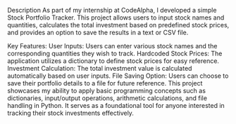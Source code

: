 Description
As part of my internship at CodeAlpha, I developed a simple Stock Portfolio Tracker. This project allows users to input stock names and quantities, calculates the total investment based on predefined stock prices, and provides an option to save the results in a text or CSV file.

Key Features:
User Inputs: Users can enter various stock names and the corresponding quantities they wish to track.
Hardcoded Stock Prices: The application utilizes a dictionary to define stock prices for easy reference.
Investment Calculation: The total investment value is calculated automatically based on user inputs.
File Saving Option: Users can choose to save their portfolio details to a file for future reference.
This project showcases my ability to apply basic programming concepts such as dictionaries, input/output operations, arithmetic calculations, and file handling in Python. It serves as a foundational tool for anyone interested in tracking their stock investments effectively.
